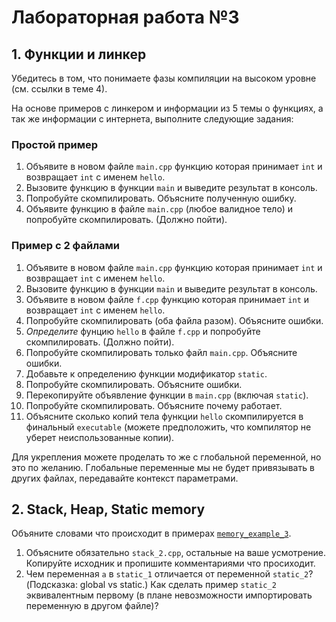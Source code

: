 # Лабораторная работа №3

## 1. Функции и линкер

Убедитесь в том, что понимаете фазы компиляции на высоком уровне (см. ссылки в теме 4).

На основе примеров с линкером и информации из 5 темы о функциях, 
а так же информации с интернета, выполните следующие задания:

### Простой пример

1. Объявите в новом файле `main.cpp` функцию которая принимает `int` и возвращает `int` с именем `hello`.
2. Вызовите функцию в функции `main` и выведите результат в консоль.
3. Попробуйте скомпилировать. Объясните полученную ошибку.
4. Объявите функцию в файле `main.cpp` (любое валидное тело)
   и попробуйте скомпилировать. (Должно пойти).

### Пример с 2 файлами

1. Объявите в новом файле `main.cpp` функцию которая принимает `int` и возвращает `int` с именем `hello`.
2. Вызовите функцию в функции `main` и выведите результат в консоль.
3. Объявите в новом файле `f.cpp` функцию которая принимает `int` и возвращает `int` с именем `hello`.
4. Попробуйте скомпилировать (оба файла разом). Объясните ошибки.
5. *Определите* фунцию `hello` в файле `f.cpp` и попробуйте скомпилировать. (Должно пойти).
6. Попробуйте скомпилировать только файл `main.cpp`. Объясните ошибки.
7. Добавьте к определению функции модификатор `static`. 
8. Попробуйте скомпилировать. Объясните ошибки.
9. Перекопируйте объявление функции в `main.cpp` (включая `static`).
10. Попробуйте скомпилировать. Объясните почему работает. 
11. Объясните сколько копий тела функции `hello` скомпилируется в финальный `executable`
    (можете предположить, что компилятор не уберет неиспользованные копии).

Для укрепления можете проделать то же с глобальной переменной, но это по желанию. 
Глобальные переменные мы не будет привязывать в других файлах, передавайте контекст параметрами.

## 2. Stack, Heap, Static memory

Объяните словами что происходит в примерах [`memory_example_3`](../../en/05_programming_fundamentals/memory_example_3).
1. Объясните обязательно `stack_2.cpp`, остальные на ваше усмотрение.
   Копируйте исходник и пропишите комментариями что просиходит.
2. Чем переменная `a` в `static_1` отличается от переменной `static_2`? (Подсказка: global vs static.) 
   Как сделать пример `static_2` эквивалентным первому (в плане невозможности импортировать переменную в другом файле)? 

